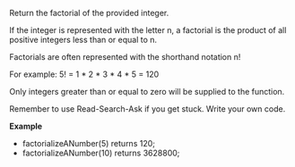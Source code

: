 Return the factorial of the provided integer.

If the integer is represented with the letter n, a factorial is the product of all positive integers less than or equal to n.

Factorials are often represented with the shorthand notation n!

For example: 5! = 1 * 2 * 3 * 4 * 5 = 120

Only integers greater than or equal to zero will be supplied to the function.

Remember to use Read-Search-Ask if you get stuck. Write your own code.

**Example**
-   factorializeANumber(5) returns 120;
-   factorializeANumber(10) returns 3628800;